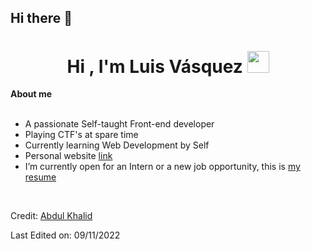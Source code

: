 ## Hi there 👋

<!--
**Lvasquez13/Lvasquez13** is a ✨ _special_ ✨ repository because its `README.md` (this file) appears on your GitHub profile.

Here are some ideas to get you started:

- 🔭 I’m currently working on ...
- 🌱 I’m currently learning ...
- 👯 I’m looking to collaborate on ...
- 🤔 I’m looking for help with ...
- 💬 Ask me about ...
- 📫 How to reach me: ...
- 😄 Pronouns: ...
- ⚡ Fun fact: ...
-->

<h1 align="center"><b>Hi , I'm Luis Vásquez </b><img src="https://media.giphy.com/media/hvRJCLFzcasrR4ia7z/giphy.gif" width="35"></h1>

**About me**
<br>
<br>

- A passionate Self-taught Front-end developer
- Playing CTF's at spare time
- Currently learning Web Development by Self
- Personal website [link](https://)
- I’m currently open for an Intern or a new job opportunity, this is [my resume]()






<br>

Credit: [Abdul Khalid](https://github.com/Lvasquez13)

Last Edited on: 09/11/2022

<br><br>
